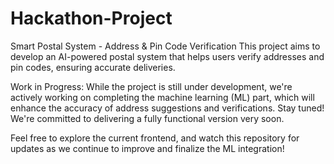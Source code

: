 # Hackathon-Project
Smart Postal System - Address & Pin Code Verification
This project aims to develop an AI-powered postal system that helps users verify addresses and pin codes, ensuring accurate deliveries.

Work in Progress: While the project is still under development, we're actively working on completing the machine learning (ML) part, which will enhance the accuracy of address suggestions and verifications. Stay tuned! We're committed to delivering a fully functional version very soon.

Feel free to explore the current frontend, and watch this repository for updates as we continue to improve and finalize the ML integration!
